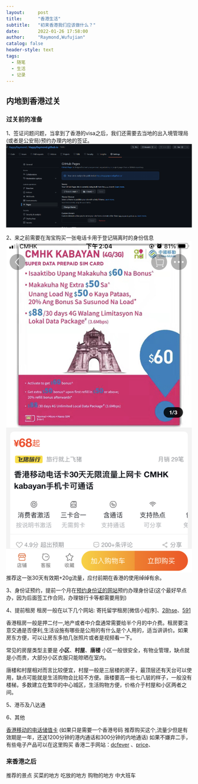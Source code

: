 ```yaml
---
layout:     post
title:      "香港生活"
subtitle:   "初来香港我们应该做什么？"
date:       2022-01-26 17:58:00
author:     "Raymond,Wufujian"
catalog: false
header-style: text
tags:
  - 随笔
  - 生活
  - 记录
---
```

> 

## 内地到香港过关
### 过关前的准备
1、签证问题问题，当拿到了香港的visa之后，我们还需要去当地的出入境管理局(或者是公安局)预约办理内地的签证。
![](\img\blog\hongkongrecords\1.PNG)

2、来之前需要在淘宝购买一张电话卡用于登记隔离时的身份信息
![](\img\blog\hongkongrecords\2.png) 推荐这一张30天有效期+20g流量，应付前期在香港的使用绰绰有余。

3、身份证预约，提前一个月在[预约身份证的网站](https://www.gov.hk/tc/apps/immdicbooking2.htm)预约办理身份证(这个最好早点办，因为后面签工作合同，办理银行卡等都需要用到)

4、提前租房
  租房一般在以下几个网站:
  寄托留学租房[微信小程序]、[28hse](https://www.28hse.com/?gclid=Cj0KCQiA_8OPBhDtARIsAKQu0gatsufVwLBETH2Q44J2dqHp0t4sbpQYwqio5qscEM-WIF35WpwFZooaAh5HEALw_wcB)、[591](https://www.591.com.hk/)

  香港租房一般是押二付一,地产或者中介盘通常需要给半个月的中介费。租房要注意交通是否便利,生活设施有哪些是公用的有什么是个人用的，适当讲讲价。如果房东方便，可以让房东多拍几张照片或者是视频看一下。


  常见的房屋类型主要是 **小区**、**村屋**、**唐楼**
  小区一般很安全，有物业管理，缺点就是小而贵，大部分小区衣服只能晾晒在室内。

  唐楼和村屋相对而言比较便宜，村屋一般是三层楼的房子，最顶层还有天台可以使用，缺点可能就是生活购物会比较不方便。唐楼要高一些七八层的样子，一般没有楼梯，多数建立在繁华的中心城区，生活购物方便，价格介于村屋和小区两者之间。


  
5、港币及八达通
  

6、其他

[香港移动的电话储值卡](https://eshop.hk.chinamobile.com/tc/prepaid-card/detail.html?pid=1864&category=1031&umkey=dailyspecials) (如果只是需要一个香港号码 推荐购买这个,流量少但是有效期是一年，还送1200分钟的港内通话和300分钟的内地通话)
如果不嫌弃二手，有些电子产品可以在这里购买
香港二手网站：[dcfever](https://www.dcfever.com/trading/index.php) 、[price](https://www.price.com.hk/)、


### 来香港之后
推荐的景点 
买菜的地方
吃放的地方
购物的地方
中大班车





